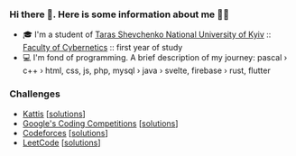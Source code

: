 ### Hi there 👋. Here is some information about me 🐱‍👤

- 🎓 I'm a student of [Taras Shevchenko National University of Kyiv](http://www.univ.kiev.ua/en/) :: [Faculty of Cybernetics](http://csc.knu.ua/en/) :: first year of study
- 💻 I'm fond of programming. A brief description of my journey: pascal › c++ › html, css, js, php, mysql › java › svelte, firebase › rust, flutter 

### Challenges
- [Kattis](https://open.kattis.com/users/meowster) [[solutions](https://mega.nz/folder/YRVQ0RwJ#uHmo-dnF2TPGZlDx8TNT_g)]
- [Google's Coding Competitions](https://codingcompetitions.withgoogle.com/) [[solutions](https://mega.nz/folder/8YkghQjI#1A1nlhpOAgDtD7VbI5cGVg)]
- [Codeforces](https://codeforces.com/profile/MeowningMaster) [[solutions](https://mega.nz/folder/AYl3HSRa#JEiLSoE-HyG8XBSMsY_G7Q)]
- [LeetCode](https://leetcode.com/meowningmaster) [[solutions](https://mega.nz/folder/QU8yWSRI#dmDabTu47Qri5p7IFN5Ojg)]
